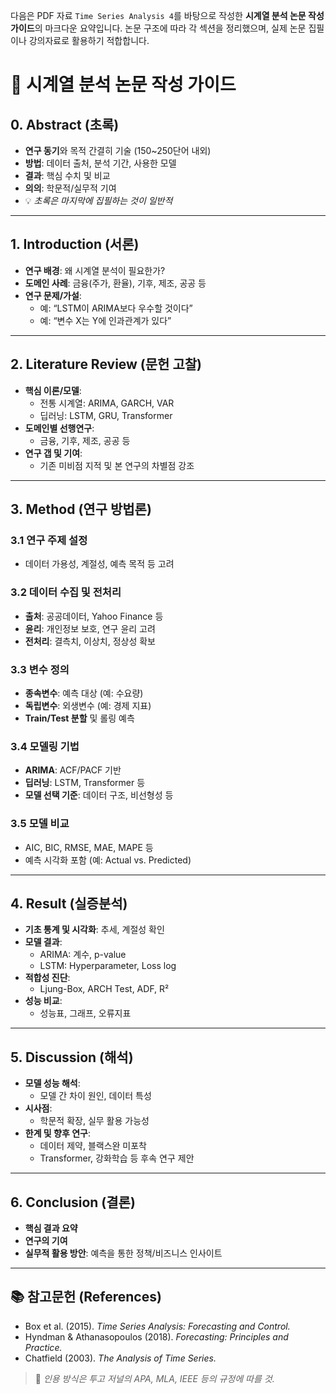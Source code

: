 다음은 PDF 자료 `Time Series Analysis 4`를 바탕으로 작성한 **시계열 분석 논문 작성 가이드**의 마크다운 요약입니다. 논문 구조에 따라 각 섹션을 정리했으며, 실제 논문 집필이나 강의자료로 활용하기 적합합니다.
# 📘 시계열 분석 논문 작성 가이드

## 0. Abstract (초록)

- **연구 동기**와 목적 간결히 기술 (150~250단어 내외)
- **방법**: 데이터 출처, 분석 기간, 사용한 모델
- **결과**: 핵심 수치 및 비교
- **의의**: 학문적/실무적 기여
- 💡 *초록은 마지막에 집필하는 것이 일반적*

---

## 1. Introduction (서론)

- **연구 배경**: 왜 시계열 분석이 필요한가?
- **도메인 사례**: 금융(주가, 환율), 기후, 제조, 공공 등
- **연구 문제/가설**:
  - 예: “LSTM이 ARIMA보다 우수할 것이다”
  - 예: “변수 X는 Y에 인과관계가 있다”

---

## 2. Literature Review (문헌 고찰)

- **핵심 이론/모델**:
  - 전통 시계열: ARIMA, GARCH, VAR
  - 딥러닝: LSTM, GRU, Transformer
- **도메인별 선행연구**:
  - 금융, 기후, 제조, 공공 등
- **연구 갭 및 기여**:
  - 기존 미비점 지적 및 본 연구의 차별점 강조

---

## 3. Method (연구 방법론)

### 3.1 연구 주제 설정

- 데이터 가용성, 계절성, 예측 목적 등 고려

### 3.2 데이터 수집 및 전처리

- **출처**: 공공데이터, Yahoo Finance 등
- **윤리**: 개인정보 보호, 연구 윤리 고려
- **전처리**: 결측치, 이상치, 정상성 확보

### 3.3 변수 정의

- **종속변수**: 예측 대상 (예: 수요량)
- **독립변수**: 외생변수 (예: 경제 지표)
- **Train/Test 분할** 및 롤링 예측

### 3.4 모델링 기법

- **ARIMA**: ACF/PACF 기반
- **딥러닝**: LSTM, Transformer 등
- **모델 선택 기준**: 데이터 구조, 비선형성 등

### 3.5 모델 비교

- AIC, BIC, RMSE, MAE, MAPE 등
- 예측 시각화 포함 (예: Actual vs. Predicted)

---

## 4. Result (실증분석)

- **기초 통계 및 시각화**: 추세, 계절성 확인
- **모델 결과**:
  - ARIMA: 계수, p-value
  - LSTM: Hyperparameter, Loss log
- **적합성 진단**:
  - Ljung-Box, ARCH Test, ADF, R²
- **성능 비교**:
  - 성능표, 그래프, 오류지표

---

## 5. Discussion (해석)

- **모델 성능 해석**:
  - 모델 간 차이 원인, 데이터 특성
- **시사점**:
  - 학문적 확장, 실무 활용 가능성
- **한계 및 향후 연구**:
  - 데이터 제약, 블랙스완 미포착
  - Transformer, 강화학습 등 후속 연구 제안

---

## 6. Conclusion (결론)

- **핵심 결과 요약**
- **연구의 기여**
- **실무적 활용 방안**: 예측을 통한 정책/비즈니스 인사이트

---

## 📚 참고문헌 (References)

- Box et al. (2015). *Time Series Analysis: Forecasting and Control.*
- Hyndman & Athanasopoulos (2018). *Forecasting: Principles and Practice.*
- Chatfield (2003). *The Analysis of Time Series.*

> 📌 *인용 방식은 투고 저널의 APA, MLA, IEEE 등의 규정에 따를 것.*

